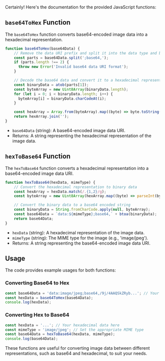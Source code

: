 Certainly! Here's the documentation for the provided JavaScript functions:

## `base64ToHex` Function

The `base64ToHex` function converts base64-encoded image data into a hexadecimal representation.

```javascript
function base64ToHex(base64Data) {
    // Remove the data URI prefix and split it into the data type and base64 portion
    const parts = base64Data.split(';base64,');
    if (parts.length !== 2) {
      throw new Error('Invalid base64 data URI format');
    }

    // Decode the base64 data and convert it to a hexadecimal representation
    const binaryData = atob(parts[1]);
    const byteArray = new Uint8Array(binaryData.length);
    for (let i = 0; i < binaryData.length; i++) {
      byteArray[i] = binaryData.charCodeAt(i);
    }

    const hexArray = Array.from(byteArray).map((byte) => byte.toString(16).padStart(2, '0'));
    return hexArray.join('');
}
```

- `base64Data` (string): A base64-encoded image data URI.
- Returns: A string representing the hexadecimal representation of the image data.

## `hexToBase64` Function

The `hexToBase64` function converts a hexadecimal representation into a base64-encoded image data URI.

```javascript
function hexToBase64(hexData, mimeType) {
    // Convert the hexadecimal representation to binary data
    const hexArray = hexData.match(/.{1,2}/g);
    const byteArray = new Uint8Array(hexArray.map((byte) => parseInt(byte, 16)));

    // Convert the binary data to a base64 encoded string
    const binaryData = String.fromCharCode.apply(null, byteArray);
    const base64Data = `data:${mimeType};base64,` + btoa(binaryData);
    return base64Data;
}
```

- `hexData` (string): A hexadecimal representation of the image data.
- `mimeType` (string): The MIME type for the image (e.g., 'image/jpeg').
- Returns: A string representing the base64-encoded image data URI.

## Usage

The code provides example usages for both functions:

### Converting Base64 to Hex

```javascript
const base64Data = 'data:image/jpeg;base64,/9j/4AAQSkZRyb...'; // Your base64 data here
const hexData = base64ToHex(base64Data);
console.log(hexData);
```

### Converting Hex to Base64

```javascript
const hexData = '...'; // Your hexadecimal data here
const mimeType = 'image/jpeg'; // Set the appropriate MIME type
const base64Data = hexToBase64(hexData, mimeType);
console.log(base64Data);
```

These functions are useful for converting image data between different representations, such as base64 and hexadecimal, to suit your needs.